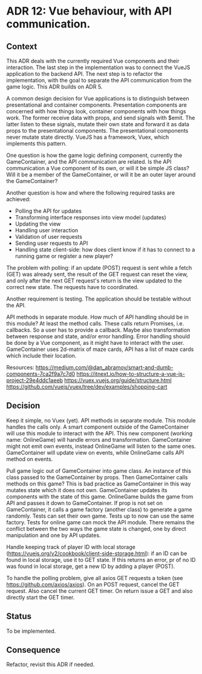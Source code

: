 # ADR 12: Vue behaviour, with API communication.

## Context
This ADR deals with the currently required Vue components and their interaction. The last step in the implementation was to connect the VueJS application to the backend API. The next step is to refactor the implementation, with the goal to separate the API communication from the game logic. This ADR builds on ADR 5.

A common design decision for Vue applications is to distinguish between presentational and container components. Presentation components are concerned with how things look, container components with how things work. The former receive data with props, and send signals with $emit. The latter listen to these signals, mutate their own state and forward it as data props to the presentational components. The presentational components never mutate state directly.
VueJS has a framework, Vuex, which implements this pattern.

One question is how the game logic defining component, currently the GameContainer, and the API communication are related. Is the API communication a Vue component of its own, or will it be simple JS class? Will it be a member of the GameContainer, or will it be an outer layer around the GameContainer?

Another question is how and where the following required tasks are achieved:
* Polling the API for updates
* Transforming interface responses into view model (updates)
* Updating the view
* Handling user interaction
* Validation of user requests
* Sending user requests to API
* Handling state client-side: how does client know if it has to connect to a running game or register a new player?

The problem with polling: if an update (POST) request is sent while a fetch (GET) was already sent, the result of the GET request can reset the view, and only after the next GET request's return is the view updated to the correct new state. The requests have to coordinated.

Another requirement is testing. The application should be testable without the API.

API methods in separate module. How much of API handling should be in this module? At least the method calls. These calls return Promises, i.e. callbacks. So a user has to provide a callback. Maybe also transformation between response and state, and/or error handling. Error handling should be done by a Vue component, as it might have to interact with the user. GameContainer uses 2d-matrix of maze cards, API has a list of maze cards which include their location.

Resources:
https://medium.com/@dan_abramov/smart-and-dumb-components-7ca2f9a7c7d0
https://itnext.io/how-to-structure-a-vue-js-project-29e4ddc1aeeb
https://vuex.vuejs.org/guide/structure.html
https://github.com/vuejs/vuex/tree/dev/examples/shopping-cart

## Decision
Keep it simple, no Vuex (yet).
API methods in separate module.
This module handles the calls only. A smart component outside of the GameContainer will use this module to interact with the API. This new component (working name: OnlineGame) will handle errors and transformation. GameContainer might not emit own events, instead OnlineGame will listen to the same ones. GameContainer will update view on events, while OnlineGame calls API method on events.

Pull game logic out of GameContainer into game class. An instance of this class passed to the GameContainer by props. Then GameContainer calls methods on this game? This is bad practice as GameContainer in this way mutates state which it does not own. GameContainer updates its components with the state of this game. OnlineGame builds the game from API and passes it down to GameContainer. If prop is not set on GameContainer, it calls a game factory (another class) to generate a game randomly. Tests can set their own game. Tests up to now can use the same factory. Tests for online game can mock the API module.
There remains the conflict between the two ways the game state is changed, one by direct manipulation and one by API updates.

Handle keeping track of player ID with local storage (https://vuejs.org/v2/cookbook/client-side-storage.html): if an ID can be found in local storage, use it to GET state. If this returns an error, pr of no ID was found in local storage, get a new ID by adding a player (POST).

To handle the polling problem, give all axios GET requests a token (see https://github.com/axios/axios). On an POST request, cancel the GET request. Also cancel the current GET timer. On return issue a GET and also directly start the GET timer.

## Status
To be implemented.

## Consequence
Refactor, revisit this ADR if needed.



